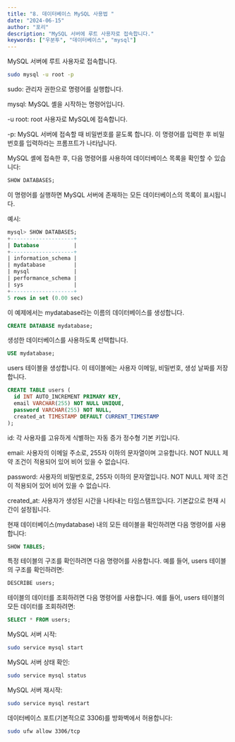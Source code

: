 ```yaml
---
title: "8. 데이터베이스 MySQL 사용법 "
date: "2024-06-15"
author: "포리"
description: "MySQL 서버에 루트 사용자로 접속합니다."
keywords: ["우분투", "데이터베이스", "mysql"]
---
```


MySQL 서버에 루트 사용자로 접속합니다.

```bash
sudo mysql -u root -p
```

sudo: 관리자 권한으로 명령어를 실행합니다.

mysql: MySQL 셸을 시작하는 명령어입니다.

-u root: root 사용자로 MySQL에 접속합니다.

-p: MySQL 서버에 접속할 때 비밀번호를 묻도록 합니다. 이 명령어를 입력한 후 비밀번호를 입력하라는 프롬프트가 나타납니다.

MySQL 셸에 접속한 후, 다음 명령어를 사용하여 데이터베이스 목록을 확인할 수 있습니다:

```sql
SHOW DATABASES;
```

이 명령어를 실행하면 MySQL 서버에 존재하는 모든 데이터베이스의 목록이 표시됩니다.

예시:

```sql
mysql> SHOW DATABASES;
+--------------------+
| Database           |
+--------------------+
| information_schema |
| mydatabase         |
| mysql              |
| performance_schema |
| sys                |
+--------------------+
5 rows in set (0.00 sec)
```

이 예제에서는 mydatabase라는 이름의 데이터베이스를 생성합니다.

```sql
CREATE DATABASE mydatabase;
```

생성한 데이터베이스를 사용하도록 선택합니다.

```sql
USE mydatabase;
```

users 테이블을 생성합니다. 이 테이블에는 사용자 이메일, 비밀번호, 생성 날짜를 저장합니다.

```sql
CREATE TABLE users (
  id INT AUTO_INCREMENT PRIMARY KEY,
  email VARCHAR(255) NOT NULL UNIQUE,
  password VARCHAR(255) NOT NULL,
  created_at TIMESTAMP DEFAULT CURRENT_TIMESTAMP
);
```

id: 각 사용자를 고유하게 식별하는 자동 증가 정수형 기본 키입니다.

email: 사용자의 이메일 주소로, 255자 이하의 문자열이며 고유합니다. NOT NULL 제약 조건이 적용되어 있어 비어 있을 수 없습니다.

password: 사용자의 비밀번호로, 255자 이하의 문자열입니다. NOT NULL 제약 조건이 적용되어 있어 비어 있을 수 없습니다.

created_at: 사용자가 생성된 시간을 나타내는 타임스탬프입니다. 기본값으로 현재 시간이 설정됩니다.

현재 데이터베이스(mydatabase) 내의 모든 테이블을 확인하려면 다음 명령어를 사용합니다:

```sql
SHOW TABLES;
```

특정 테이블의 구조를 확인하려면 다음 명령어를 사용합니다. 예를 들어, users 테이블의 구조를 확인하려면:

```sql
DESCRIBE users;
```

테이블의 데이터를 조회하려면 다음 명령어를 사용합니다. 예를 들어, users 테이블의 모든 데이터를 조회하려면:

```sql
SELECT * FROM users;
```

MySQL 서버 시작:

```bash
sudo service mysql start
```

MySQL 서버 상태 확인:

```bash
sudo service mysql status
```

MySQL 서버 재시작:

```bash
sudo service mysql restart
```

데이터베이스 포트(기본적으로 3306)를 방화벽에서 허용합니다:

```bash
sudo ufw allow 3306/tcp
```